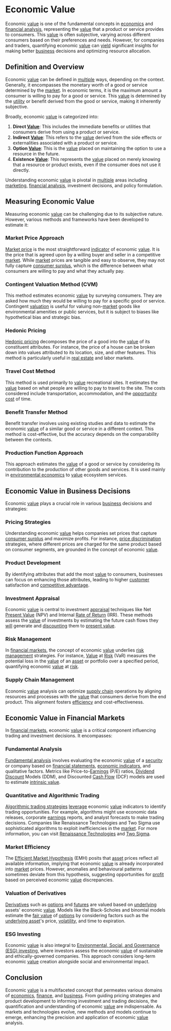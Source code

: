 # Economic Value

Economic [value](../v/value.md) is one of the fundamental concepts in [economics](../e/economics.md) and [financial analysis](../f/financial_analysis.md), representing the [value](../v/value.md) that a product or service provides to consumers. This [value](../v/value.md) is often subjective, varying across different consumers based on their preferences and needs. However, for companies and traders, quantifying economic [value](../v/value.md) can [yield](../y/yield.md) significant insights for making better [business](../b/business.md) decisions and optimizing resource allocation.

## Definition and Overview

Economic [value](../v/value.md) can be defined in [multiple](../m/multiple.md) ways, depending on the context. Generally, it encompasses the monetary worth of a good or service determined by the [market](../m/market.md). In economic terms, it is the maximum amount a consumer is willing to pay for a good or service. This [value](../v/value.md) is determined by the [utility](../u/utility.md) or benefit derived from the good or service, making it inherently subjective.

Broadly, economic [value](../v/value.md) is categorized into:

1. **Direct [Value](../v/value.md)**: This includes the immediate benefits or utilities that consumers derive from using a product or service.
2. **Indirect [Value](../v/value.md)**: This refers to the [value](../v/value.md) derived from the side effects or externalities associated with a product or service.
3. **Option [Value](../v/value.md)**: This is the [value](../v/value.md) placed on maintaining the option to use a resource in the future.
4. **Existence [Value](../v/value.md)**: This represents the [value](../v/value.md) placed on merely knowing that a resource or product exists, even if the consumer does not use it directly.

Understanding economic [value](../v/value.md) is pivotal in [multiple](../m/multiple.md) areas including [marketing](../m/marketing.md), [financial analysis](../f/financial_analysis.md), investment decisions, and policy formulation.

## Measuring Economic Value

Measuring economic [value](../v/value.md) can be challenging due to its subjective nature. However, various methods and frameworks have been developed to estimate it:

### Market Price Approach

[Market price](../m/market_price.md) is the most straightforward [indicator](../i/indicator.md) of economic [value](../v/value.md). It is the price that is agreed upon by a willing buyer and seller in a competitive [market](../m/market.md). While [market](../m/market.md) prices are tangible and easy to observe, they may not fully capture [consumer surplus](../c/consumer_surplus.md), which is the difference between what consumers are willing to pay and what they actually pay.

### Contingent Valuation Method (CVM)

This method estimates economic [value](../v/value.md) by surveying consumers. They are asked how much they would be willing to pay for a specific good or service. Contingent [valuation](../v/valuation.md) is useful for valuing non-[market](../m/market.md) goods like environmental amenities or public services, but it is subject to biases like hypothetical bias and strategic bias.

### Hedonic Pricing

[Hedonic pricing](../h/hedonic_pricing.md) decomposes the price of a good into the [value](../v/value.md) of its constituent attributes. For instance, the price of a house can be broken down into values attributed to its location, size, and other features. This method is particularly useful in [real estate](../r/real_estate.md) and labor markets.

### Travel Cost Method

This method is used primarily to [value](../v/value.md) recreational sites. It estimates the [value](../v/value.md) based on what people are willing to pay to travel to the site. The costs considered include transportation, accommodation, and the [opportunity cost](../o/opportunity_cost.md) of time.

### Benefit Transfer Method

Benefit transfer involves using existing studies and data to estimate the economic [value](../v/value.md) of a similar good or service in a different context. This method is cost-effective, but the accuracy depends on the comparability between the contexts.

### Production Function Approach

This approach estimates the [value](../v/value.md) of a good or service by considering its contribution to the production of other goods and services. It is used mainly in [environmental economics](../e/environmental_economics.md) to [value](../v/value.md) ecosystem services.

## Economic Value in Business Decisions

Economic [value](../v/value.md) plays a crucial role in various [business](../b/business.md) decisions and strategies:

### Pricing Strategies

Understanding economic [value](../v/value.md) helps companies set prices that capture [consumer surplus](../c/consumer_surplus.md) and maximize profits. For instance, [price discrimination](../p/price_discrimination.md) strategies, where different prices are charged for the same product based on consumer segments, are grounded in the concept of economic [value](../v/value.md).

### Product Development

By identifying attributes that add the most [value](../v/value.md) to consumers, businesses can focus on enhancing those attributes, leading to higher [customer](../c/customer.md) satisfaction and [competitive advantage](../c/competitive_advantage.md).

### Investment Appraisal

Economic [value](../v/value.md) is central to investment [appraisal](../a/appraisal.md) techniques like Net [Present Value](../p/present_value.md) (NPV) and Internal [Rate of Return](../r/rate_of_return.md) (IRR). These methods assess the [value](../v/value.md) of investments by estimating the future cash flows they [will](../w/will.md) generate and [discounting](../d/discounting.md) them to [present value](../p/present_value.md).

### Risk Management

In [financial markets](../f/financial_market.md), the concept of economic [value](../v/value.md) underlies [risk management](../r/risk_management.md) strategies. For instance, [Value](../v/value.md) at [Risk](../r/risk.md) (VaR) measures the potential loss in the [value](../v/value.md) of an [asset](../a/asset.md) or portfolio over a specified period, quantifying economic [value](../v/value.md) at [risk](../r/risk.md).

### Supply Chain Management

Economic [value](../v/value.md) analysis can optimize [supply chain](../s/supply_chain.md) operations by aligning resources and processes with the [value](../v/value.md) that consumers derive from the end product. This alignment fosters [efficiency](../e/efficiency.md) and cost-effectiveness.

## Economic Value in Financial Markets

In [financial markets](../f/financial_market.md), economic [value](../v/value.md) is a critical component influencing trading and investment decisions. It encompasses:

### Fundamental Analysis

[Fundamental analysis](../f/fundamental_analysis.md) involves evaluating the economic [value](../v/value.md) of a [security](../s/security.md) or company based on [financial statements](../f/financial_statements.md), [economic indicators](../e/economic_indicators.md), and qualitative factors. Metrics like Price-to-[Earnings](../e/earnings.md) (P/E) ratios, [Dividend](../d/dividend.md) [Discount](../d/discount.md) Models (DDM), and Discounted [Cash Flow](../c/cash_flow.md) (DCF) models are used to estimate [intrinsic value](../i/intrinsic_value.md).

### Quantitative and Algorithmic Trading

[Algorithmic trading strategies](../a/algorithmic_trading_strategies.md) [leverage](../l/leverage.md) economic [value](../v/value.md) indicators to identify trading opportunities. For example, algorithms might use economic data releases, corporate [earnings](../e/earnings.md) reports, and analyst forecasts to make trading decisions. Companies like Renaissance Technologies and Two Sigma use sophisticated algorithms to exploit inefficiencies in the [market](../m/market.md). For more information, you can visit [Renaissance Technologies](https://www.rentec.com/) and [Two Sigma](https://www.twosigma.com/).

### Market Efficiency

The [Efficient Market Hypothesis](../e/efficient_market_hypothesis.md) (EMH) posits that [asset](../a/asset.md) prices reflect all available information, implying that economic [value](../v/value.md) is already incorporated into [market](../m/market.md) prices. However, anomalies and behavioural patterns sometimes deviate from this hypothesis, suggesting opportunities for [profit](../p/profit.md) based on perceived economic [value](../v/value.md) discrepancies.

### Valuation of Derivatives

[Derivatives](../d/derivatives.md) such as [options](../o/options.md) and [futures](../f/futures.md) are valued based on [underlying](../u/underlying.md) assets' economic [value](../v/value.md). Models like the Black-Scholes and binomial models estimate the [fair value](../f/fair_value.md) of [options](../o/options.md) by considering factors such as the [underlying asset](../u/underlying_asset.md)'s price, [volatility](../v/volatility.md), and time to expiration.

### ESG Investing

Economic [value](../v/value.md) is also integral to [Environmental, Social, and Governance (ESG) investing](../e/environmental_social_and_governance_(esg)_investing.md), where investors assess the economic [value](../v/value.md) of sustainable and ethically-governed companies. This approach considers long-term economic [value](../v/value.md) creation alongside social and environmental impact.

## Conclusion

Economic [value](../v/value.md) is a multifaceted concept that permeates various domains of [economics](../e/economics.md), [finance](../f/finance.md), and [business](../b/business.md). From guiding pricing strategies and product development to informing investment and trading decisions, the quantification and understanding of economic [value](../v/value.md) are indispensable. As markets and technologies evolve, new methods and models continue to emerge, enhancing the precision and application of economic [value](../v/value.md) analysis.